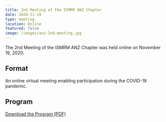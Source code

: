 ```yaml
---
title: 2nd Meeting of the ISMRM ANZ Chapter
date: 2020-11-19
type: meeting
location: Online
featured: false
image: /images/anz-2nd-meeting.jpg
---
```


The 2nd Meeting of the ISMRM ANZ Chapter was held online on November 19, 2020.

## Format

An online virtual meeting enabling participation during the COVID-19 pandemic.

## Program

[Download the Program (PDF)](https://www.ismrm.org/Chapters/ANZ/ANZ_2020_Meeting_Programme-v3.pdf)